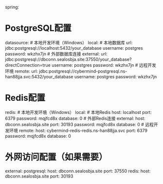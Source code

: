 spring:
  # PostgreSQL配置
  datasource:
    # 本地开发环境（Windows）
    local:
      # 本地数据库
      url: jdbc:postgresql://localhost:5432/your_database
      username: postgres
      password: wkzhx7jn
      # 外部数据库连接
      external:
        url: jdbc:postgresql://dbconn.sealosbja.site:37550/your_database?directConnection=true
        username: postgres
        password: wkzhx7jn
    # 远程开发环境
    remote:
      url: jdbc:postgresql://cybermind-postgresql.ns-han88jja.svc:5432/your_database
      username: postgres
      password: wkzhx7jn
      
  # Redis配置
  redis:
    # 本地开发环境（Windows）
    local:
      # 本地Redis
      host: localhost
      port: 6379
      password: mqjfcd8x
      database: 0
      # 外部Redis连接
      external:
        host: dbconn.sealosbja.site
        port: 30193
        password: mqjfcd8x
        database: 0
    # 远程开发环境
    remote:
      host: cybermind-redis-redis.ns-han88jja.svc
      port: 6379
      password: mqjfcd8x
      database: 0

# 外网访问配置（如果需要）
external:
  postgresql:
    host: dbconn.sealosbja.site
    port: 37550
  redis:
    host: dbconn.sealosbja.site
    port: 30193
